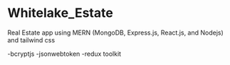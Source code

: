 # Whitelake_Estate

Real Estate app using MERN (MongoDB, Express.js, React.js, and Nodejs) and tailwind css

-bcryptjs
-jsonwebtoken
-redux toolkit

